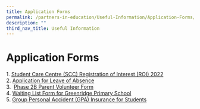 ```yaml
---
title: Application Forms
permalink: /partners-in-education/Useful-Information/Application-Forms/
description: ""
third_nav_title: Useful Information
---
```

# Application Forms
1. <a href="https://docs.google.com/forms/d/e/1FAIpQLScBPxUSTNjI0z-1RJuQwNk01xH3L5CtKnBJ-H6d6Ee70QdKsg/viewform" target="_blank">Student Care Centre (SCC) Registration of Interest (ROI) 2022</a>     
2. <a href="https://go.gov.sg/loa-grps" target="_blank">Application for Leave of Absence</a>  
3.  <a href="https://go.gov.sg/loa-grps" target="_blank">Phase 2B Parent Volunteer Form</a>     
4. <a href="https://go.gov.sg/waitinglist-grps" target="_blank">Waiting List Form for Greenridge Primary School</a>   
5. <a href="https://studentgpa.incomegroupins.com.sg/" target="_blank">Group Personal Accident (GPA) Insurance for Students</a>